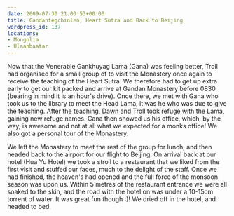 ```yaml
---
date: 2009-07-30 21:00:53+00:00
title: Gandantegchinlen, Heart Sutra and Back to Beijing
wordpress_id: 137
locations:
- Mongolia
- Ulaanbaatar
---
```


Now that the Venerable Gankhuyag Lama (Gana) was feeling better, Troll had organised for a small group of to visit the Monastery once again to receive the teaching of the Heart Sutra. We therefore had to get up extra early to get our kit packed and arrive at Gandan Monastery before 0830 (bearing in mind it is an hour's drive). Once there, we met with Gana who took us to the library to meet the Head Lama, it was he who was due to give the teaching. After the teaching, Dawn and Troll took refuge with the Lama, gaining new refuge names. Gana then showed us his office, which, by the way, is awesome and not at all what we expected for a monks office! We also got a personal tour of the Monastery.



We left the Monastery to meet the rest of the group for lunch, and then headed back to the airport for our flight to Beijing. On arrival back at our hotel (Hua Yu Hotel) we took a stroll to a restaurant that we liked from the first visit and stuffed our faces, much to the delight of the staff. Once we had finished, the heaven's had opened and the full force of the monsoon season was upon us. Within 5 metres of the restaurant entrance we were all soaked to the skin, and the road with the hotel on was under a 10-15cm torrent of water. It was great fun though :)! We dried off in the hotel, and headed to bed.
